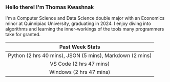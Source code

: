 
### Hello there! I'm Thomas Kwashnak

I'm a Computer Science and Data Science double major with an Economics
minor at Quinnipiac University, graduating in 2024.
I enjoy diving into algorithms and learning the inner-workings of the tools
many programmers take for granted.

| Past Week Stats |
| :---: |
| Python (2 hrs 40 mins), JSON (5 mins), Markdown (2 mins) |
| VS Code (2 hrs 47 mins) |
| Windows (2 hrs 47 mins) |

